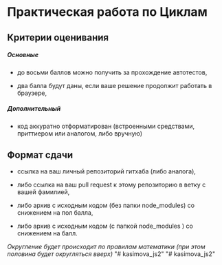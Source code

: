 # Практическая работа по Циклам

## Критерии оценивания

##### Основные

- до восьми баллов можно получить за прохождение автотестов,

- два балла будут даны, если ваше решение продолжит работать в браузере,

##### Дополнительный

- код аккуратно отформатирован (встроенными средствами, приттиером или аналогом, либо вручную)

## Формат сдачи

- ссылка на ваш личный репозиторий гитхаба (либо аналога),

- либо ссылка на ваш pull request к этому репозиторию в ветку с вашей фамилией, 

- либо архив с исходным кодом (без папки node_modules) со снижением на пол балла,

- либо архив с исходным кодом (с папкой node_modules ) со снижением на балл.

_Округление будет происходит по правилам математики (при этом половина будет округляться вверх)_
"# kasimova_js2" 
"# kasimova_js2" 
